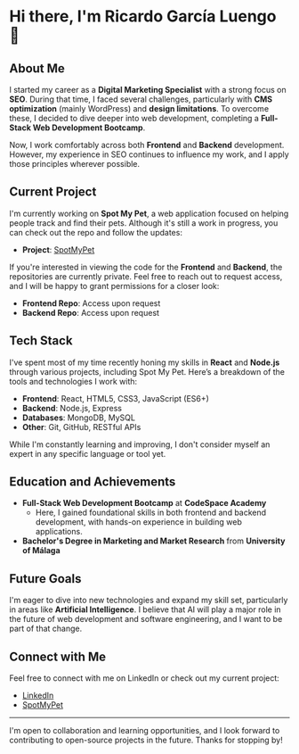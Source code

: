 # Hi there, I'm Ricardo García Luengo 👋

## About Me

I started my career as a **Digital Marketing Specialist** with a strong focus on **SEO**. During that time, I faced several challenges, particularly with **CMS optimization** (mainly WordPress) and **design limitations**. To overcome these, I decided to dive deeper into web development, completing a **Full-Stack Web Development Bootcamp**.

Now, I work comfortably across both **Frontend** and **Backend** development. However, my experience in SEO continues to influence my work, and I apply those principles wherever possible.

## Current Project

I'm currently working on **Spot My Pet**, a web application focused on helping people track and find their pets. Although it's still a work in progress, you can check out the repo and follow the updates:

- **Project**: [SpotMyPet](https://spotmypet.es)

If you're interested in viewing the code for the **Frontend** and **Backend**, the repositories are currently private. Feel free to reach out to request access, and I will be happy to grant permissions for a closer look:
- **Frontend Repo**: Access upon request
- **Backend Repo**: Access upon request

## Tech Stack

I've spent most of my time recently honing my skills in **React** and **Node.js** through various projects, including Spot My Pet. Here’s a breakdown of the tools and technologies I work with:

- **Frontend**: React, HTML5, CSS3, JavaScript (ES6+)
- **Backend**: Node.js, Express
- **Databases**: MongoDB, MySQL
- **Other**: Git, GitHub, RESTful APIs

While I'm constantly learning and improving, I don't consider myself an expert in any specific language or tool yet.

## Education and Achievements

- **Full-Stack Web Development Bootcamp** at **CodeSpace Academy**
  - Here, I gained foundational skills in both frontend and backend development, with hands-on experience in building web applications.
- **Bachelor's Degree in Marketing and Market Research** from **University of Málaga**

## Future Goals

I'm eager to dive into new technologies and expand my skill set, particularly in areas like **Artificial Intelligence**. I believe that AI will play a major role in the future of web development and software engineering, and I want to be part of that change.

## Connect with Me

Feel free to connect with me on LinkedIn or check out my current project:

- [LinkedIn](https://www.linkedin.com/in/ricardo-garcia-luengo/)
- [SpotMyPet](https://spotmypet.es)

---

I'm open to collaboration and learning opportunities, and I look forward to contributing to open-source projects in the future. Thanks for stopping by!
